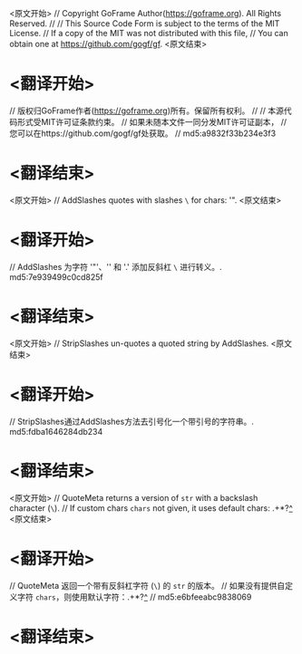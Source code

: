 
<原文开始>
// Copyright GoFrame Author(https://goframe.org). All Rights Reserved.
//
// This Source Code Form is subject to the terms of the MIT License.
// If a copy of the MIT was not distributed with this file,
// You can obtain one at https://github.com/gogf/gf.
<原文结束>

# <翻译开始>
// 版权归GoFrame作者(https://goframe.org)所有。保留所有权利。
//
// 本源代码形式受MIT许可证条款约束。
// 如果未随本文件一同分发MIT许可证副本，
// 您可以在https://github.com/gogf/gf处获取。
// md5:a9832f33b234e3f3
# <翻译结束>


<原文开始>
// AddSlashes quotes with slashes `\` for chars: '"\.
<原文结束>

# <翻译开始>
// AddSlashes 为字符 '"'、'\' 和 '.' 添加反斜杠 `\` 进行转义。. md5:7e939499c0cd825f
# <翻译结束>


<原文开始>
// StripSlashes un-quotes a quoted string by AddSlashes.
<原文结束>

# <翻译开始>
// StripSlashes通过AddSlashes方法去引号化一个带引号的字符串。. md5:fdba1646284db234
# <翻译结束>


<原文开始>
// QuoteMeta returns a version of `str` with a backslash character (`\`).
// If custom chars `chars` not given, it uses default chars: .\+*?[^]($)
<原文结束>

# <翻译开始>
// QuoteMeta 返回一个带有反斜杠字符 (`\`) 的 `str` 的版本。
// 如果没有提供自定义字符 `chars`，则使用默认字符：.\+*?[^]($)
// md5:e6bfeeabc9838069
# <翻译结束>

